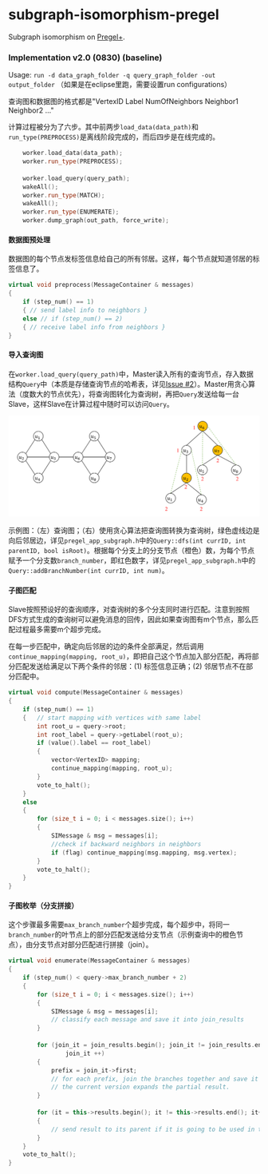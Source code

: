 # subgraph-isomorphism-pregel
Subgraph isomorphism on [Pregel+](http://www.cse.cuhk.edu.hk/pregelplus/index.html).


### Implementation v2.0 (0830) (baseline)

Usage: `run -d data_graph_folder -q query_graph_folder -out output_folder` （如果是在eclipse里跑，需要设置run configurations）

查询图和数据图的格式都是"VertexID Label NumOfNeighbors Neighbor1 Neighbor2 ..."

计算过程被分为了六步。其中前两步`load_data(data_path)`和`run_type(PREPROCESS)`是离线阶段完成的，而后四步是在线完成的。
```c++
	worker.load_data(data_path);
	worker.run_type(PREPROCESS);

	worker.load_query(query_path);
	wakeAll();
	worker.run_type(MATCH);
	wakeAll();
	worker.run_type(ENUMERATE);
	worker.dump_graph(out_path, force_write);
```

#### 数据图预处理
数据图的每个节点发标签信息给自己的所有邻居。这样，每个节点就知道邻居的标签信息了。
```c++
virtual void preprocess(MessageContainer & messages)
{
	if (step_num() == 1)
	{ // send label info to neighbors }
	else // if (step_num() == 2)
	{ // receive label info from neighbors }
}
```

#### 导入查询图
在`worker.load_query(query_path)`中，Master读入所有的查询节点，存入数据结构`Query`中（本质是存储查询节点的哈希表，详见[Issue #2](https://github.com/ninotreve/subgraph-isomorphism-pregel/issues/2)）。Master用贪心算法（度数大的节点优先），将查询图转化为查询树，再把`Query`发送给每一台Slave，这样Slave在计算过程中随时可以访问`Query`。

![示例查询图，如果无法显示，需要科学上网](https://github.com/ninotreve/subgraph-isomorphism-pregel/blob/master/results/example1.PNG)

示例图：（左）查询图；（右）使用贪心算法把查询图转换为查询树，绿色虚线边是向后邻居边，详见`pregel_app_subgraph.h`中的`Query::dfs(int currID, int parentID, bool isRoot)`。根据每个分支上的分支节点（橙色）数，为每个节点赋予一个分支数`branch_number`，即红色数字，详见`pregel_app_subgraph.h`中的`Query::addBranchNumber(int currID, int num)`。

#### 子图匹配
Slave按照预设好的查询顺序，对查询树的多个分支同时进行匹配。注意到按照DFS方式生成的查询树可以避免消息的回传，因此如果查询图有m个节点，那么匹配过程最多需要m个超步完成。

在每一步匹配中，确定向后邻居的边的条件全部满足，然后调用`continue_mapping(mapping, root_u)`，即把自己这个节点加入部分匹配，再将部分匹配发送给满足以下两个条件的邻居：(1) 标签信息正确；(2) 邻居节点不在部分匹配中。

```c++
virtual void compute(MessageContainer & messages)
{
	if (step_num() == 1)
	{   // start mapping with vertices with same label
		int root_u = query->root;
		int root_label = query->getLabel(root_u);
		if (value().label == root_label)
		{
			vector<VertexID> mapping;
			continue_mapping(mapping, root_u);
		}
		vote_to_halt();
	}
	else
	{
		for (size_t i = 0; i < messages.size(); i++)
		{
			SIMessage & msg = messages[i];
			//check if backward neighbors in neighbors
			if (flag) continue_mapping(msg.mapping, msg.vertex);
		}
		vote_to_halt();
	}
}
```

#### 子图枚举（分支拼接）

这个步骤最多需要`max_branch_number`个超步完成，每个超步中，将同一`branch_number`的叶节点上的部分匹配发送给分支节点（示例查询中的橙色节点），由分支节点对部分匹配进行拼接（join）。

```c++
virtual void enumerate(MessageContainer & messages)
{
	if (step_num() < query->max_branch_number + 2)
	{
		for (size_t i = 0; i < messages.size(); i++)
		{
			SIMessage & msg = messages[i];
			// classify each message and save it into join_results
		}

		for (join_it = join_results.begin(); join_it != join_results.end();
				join_it ++)
		{
			prefix = join_it->first;
			// for each prefix, join the branches together and save it into results
			// the current version expands the partial result.
		}

		for (it = this->results.begin(); it != this->results.end(); it++)
		{ 
			// send result to its parent if it is going to be used in the next iteration
		}
	}
	vote_to_halt();
}
```
